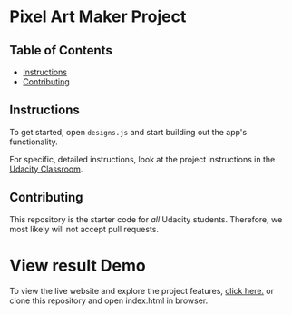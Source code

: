# Pixel Art Maker Project

## Table of Contents

* [Instructions](#instructions)
* [Contributing](#contributing)

## Instructions

To get started, open `designs.js` and start building out the app's functionality.

For specific, detailed instructions, look at the project instructions in the [Udacity Classroom](https://classroom.udacity.com/me).

## Contributing

This repository is the starter code for _all_ Udacity students. Therefore, we most likely will not accept pull requests.

# View result Demo
To view the live website and explore the project features, [click here.](https://jen123-tech.github.io/project-pixel-art-maker-starter-master/) or clone this repository and open index.html in browser.

